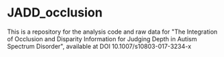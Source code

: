 # JADD_occlusion
This is a repository for the analysis code and raw data for "The Integration of Occlusion and Disparity Information for Judging Depth in Autism Spectrum Disorder", available at DOI 10.1007/s10803-017-3234-x
